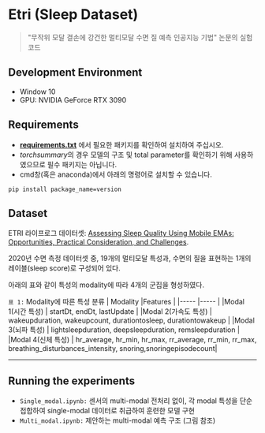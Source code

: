 # Etri (Sleep Dataset)

> "무작위 모달 결손에 강건한 멀티모달 수면 질 예측 인공지능 기법" 논문의 실험 코드


## Development Environment

* Window 10
* GPU: NVIDIA GeForce RTX 3090


## Requirements
* **[requirements.txt](https://github.com/ehdbslee/etri/blob/main/requirements.txt)** 에서 필요한 패키지를 확인하여 설치하여 주십시오. 
* *torchsummary*의 경우 모델의 구조 및 total parameter를 확인하기 위해 사용하였으므로 필수 패키지는 아닙니다.
* cmd창(혹은 anaconda)에서 아래의 명령어로 설치할 수 있습니다. 
 
```pip install package_name=version```

## Dataset
ETRI 라이프로그 데이터셋: [Assessing Sleep Quality Using Mobile EMAs: Opportunities, Practical Consideration, and Challenges](https://ieeexplore.ieee.org/document/9667514).

2020년 수면 측정 데이터셋 중, 19개의 멀티모달 특성과, 수면의 질을 표현하는 1개의 레이블(sleep score)로 구성되어 있다.

아래의 표와 같이 특성의 modality에 따라 4개의 군집을 형성하였다.

```표 1:``` Modality에 따른 특성 분류
 |       Modality     |Features                                                                                                |
 |-----               |-----                                                                                                          |
 |Modal 1(시간 특성)   | startDt, endDt, lastUpdate                                                                                    |
 |Modal 2(가속도 특성) | wakeupduration, wakeupcount, durationtosleep, durationtowakeup                                                |
 |Modal 3(뇌파 특성)   | lightsleepduration, deepsleepduration, remsleepduration                                                       |
 |Modal 4(신체 특성)   | hr_average, hr_min, hr_max, rr_average, rr_min, rr_max, breathing_disturbances_intensity, snoring,snoringepisodecount|
 
 
-----




## Running the experiments

* ```Single_modal.ipynb:``` 센서의 multi-modal 전처리 없이, 각 modal 특성을 단순 접합하여 single-modal 데이터로 취급하여 훈련한 모델 구현
* ```Multi_modal.ipynb:``` 제안하는 multi-modal 예측 구조 (그림 참조)
